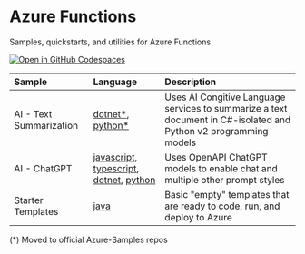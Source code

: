 # Azure Functions
Samples, quickstarts, and utilities for Azure Functions

[![Open in GitHub Codespaces](https://github.com/codespaces/badge.svg)](https://github.com/codespaces/new?hide_repo_select=true&ref=main&repo=575770869)

| Sample      | Language | Description    |
| :---        |    :---   |          :--- |
| AI - Text Summarization      | [dotnet*](https://github.com/Azure-Samples/function-csharp-ai-textsummarize), [python*](https://github.com/Azure-Samples/function-python-ai-textsummarize)       | Uses AI Congitive Language services to summarize a text document in C#-isolated and Python v2 programming models|
| AI - ChatGPT      | [javascript](ai/chatgpt/javascript/README.md), [typescript](ai/chatgpt/typescript/README.md), [dotnet](ai/chatgpt/dotnet/README.md), [python](ai/chatgpt/python/README.md) | Uses OpenAPI ChatGPT models to enable chat and multiple other prompt styles|
| Starter Templates      | [java](starters/java/README.md) | Basic "empty" templates that are ready to code, run, and deploy to Azure|

(*) Moved to official Azure-Samples repos
